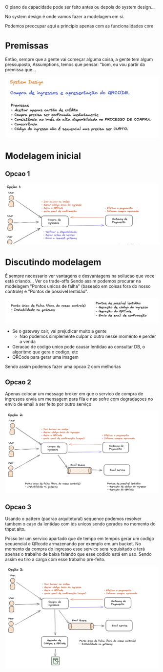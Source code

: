 O plano de capacidade pode ser feito antes ou depois do system design...

No system design é onde vamos fazer a modelagem em si.

Podemos preocupar aqui a principio apenas com as funcionalidades core

# Premissas

Então, sempre que a gente vai começar alguma coisa, a gente tem algum pressuposto, Assumptions,  temos que pensar: “bom, eu vou partir da premissa que…

![alt text](image-12.png)

# Modelagem inicial

## Opcao 1

![alt text](image-13.png)

# Discutindo modelagem

É sempre necessario ver vantagens e desvantagens na soliucao que voce está criando... Ver os trade-offs
Sendo assim podemos procurar na modelagem "Pontos unicos de falha" (baseado em coisas fora do nosso controle) e "Pontos de possivel lentidão".

![alt text](image-14.png)

- Se o gateway cair, vai prejudicar muito a gente
    - Nao podemos simplemente culpar o outro nesse momento e perder a venda
- Geracao de codigo unico pode causar lentidao ao consultar DB, o algoritmo que gera o codigo, etc
- QRCode para gerar uma imagem

Sendo assim podemos fazer uma opcao 2 com melhorias

## Opcao 2

Apenas colocar um message broker em que o servico de compra de ingressos envia um mensagem para fila e nao sofre com degradaçoes no envio de email a ser feito por outro serviço

![alt text](image-15.png)

## Opcao 3

Usando o pattern (padrao arquitetural) sequence podemos resolver tambem o caso da lentidao com ids unicos sendo gerados no momento do thput alto.

Posso ter um servico apartado que de tempo em tempos gerar um codigo sequencial e QRcode armazenando por exemplo em um bucket. No momento da compra do ingresso esse servico sera requisitado e terá apenas o trabalho de baixa falando que esse codido está em uso. Sendo assim eu tiro a carga com esse trabalho pre-feito.

![alt text](image-16.png)

